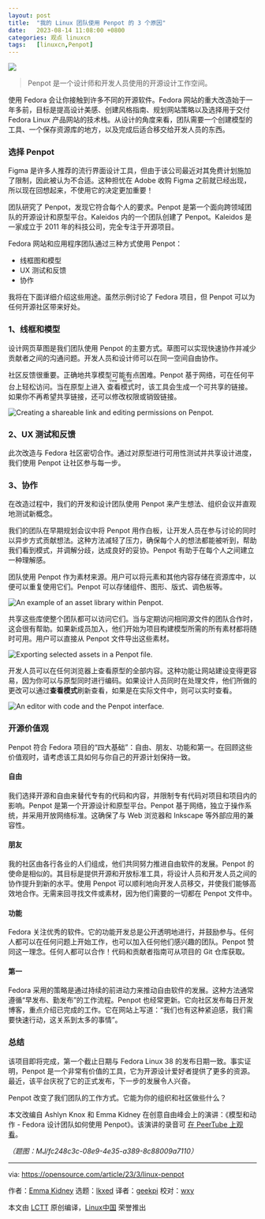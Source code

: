 ```yaml
---
layout: post
title:	"我的 Linux 团队使用 Penpot 的 3 个原因"
date:	2023-08-14 11:08:00 +0800 
categories:	观点 linuxcn 
tags:	[linuxcn,Penpot]
---
```



![](/Asserts/Images/album/202308/14/110746hxia0hp18r1v11vz.jpg)



> 
> Penpot 是一个设计师和开发人员使用的开源设计工作空间。
> 
> 
> 


使用 Fedora 会让你接触到许多不同的开源软件。Fedora 网站的重大改造始于一年多前，目标是提高设计美感、创建风格指南、规划网站策略以及选择用于交付 Fedora Linux 产品网站的技术栈。从设计的角度来看，团队需要一个创建模型的工具、一个保存资源库的地方，以及完成后适合移交给开发人员的东西。


### 选择 Penpot


Figma 是许多人推荐的流行界面设计工具，但由于该公司最近对其免费计划施加了限制，因此被认为不合适。这种担忧在 Adobe 收购 Figma 之前就已经出现，所以现在回想起来，不使用它的决定更加重要！


团队研究了 Penpot，发现它符合每个人的要求。Penpot 是第一个面向跨领域团队的开源设计和原型平台。Kaleidos 内的一个团队创建了 Penpot。Kaleidos 是一家成立于 2011 年的科技公司，完全专注于开源项目。


Fedora 网站和应用程序团队通过三种方式使用 Penpot：


* 线框图和模型
* UX 测试和反馈
* 协作


我将在下面详细介绍这些用途。虽然示例讨论了 Fedora 项目，但 Penpot 可以为任何开源社区带来好处。


### 1、线框和模型


设计网页草图是我们团队使用 Penpot 的主要方式。草图可以实现快速协作并减少贡献者之间的沟通问题。开发人员和设计师可以在同一空间自由协作。


社区反馈很重要。正确地共享模型可能有点困难。Penpot 基于网络，可在任何平台上轻松访问。当在原型上进入 <ruby> 查看模式 <rt>  View Mode </rt></ruby> 时，该工具会生成一个可共享的链接。如果你不再希望共享链接，还可以修改权限或销毁链接。


![Creating a shareable link and editing permissions on Penpot.](/Asserts/Images/album/202308/14/110938egdktrob9tojyusq.jpg)


### 2、UX 测试和反馈


此次改造与 Fedora 社区密切合作。通过对原型进行可用性测试并共享设计进度，我们使用 Penpot 让社区参与每一步。


### 3、协作


在改造过程中，我们的开发和设计团队使用 Penpot 来产生想法、组织会议并直观地测试新概念。


我们的团队在早期规划会议中将 Penpot 用作白板，让开发人员在参与讨论的同时以异步方式贡献想法。这种方法减轻了压力，确保每个人的想法都能被听到，帮助我们看到模式，并调解分歧，达成良好的妥协。Penpot 有助于在每个人之间建立一种理解感。


团队使用 Penpot 作为素材来源。用户可以将元素和其他内容存储在资源库中，以便可以重复使用它们。Penpot 可以存储组件、图形、版式、调色板等。


![An example of an asset library within Penpot.](/Asserts/Images/album/202308/14/110946u681ws8u2pwz11pj.jpg)


共享这些库使整个团队都可以访问它们。当与定期访问相同源文件的团队合作时，这会很有帮助。如果新成员加入，他们开始为项目构建模型所需的所有素材都将随时可用。用户可以直接从 Penpot 文件导出这些素材。


![Exporting selected assets in a Penpot file.](/Asserts/Images/album/202308/14/110955iaeqc0ccmbpqcvbq.jpg)


开发人员可以在任何浏览器上查看原型的全部内容。这种功能让网站建设变得更容易，因为你可以与原型同时进行编码。如果设计人员同时在处理文件，他们所做的更改可以通过**查看模式**刷新查看，如果是在实际文件中，则可以实时查看。


![An editor with code and the Penpot interface.](/Asserts/Images/album/202308/14/111007w9gf9z977c797q83.jpg)


### 开源价值观


Penpot 符合 Fedora 项目的“四大基础”：自由、朋友、功能和第一。在回顾这些价值观时，请考虑该工具如何与你自己的开源计划保持一致。


#### 自由


我们选择开源和自由来替代专有的代码和内容，并限制专有代码对项目和项目内的影响。Penpot 是第一个开源设计和原型平台。Penpot 基于网络，独立于操作系统，并采用开放网络标准。这确保了与 Web 浏览器和 Inkscape 等外部应用的兼容性。


#### 朋友


我的社区由各行各业的人们组成，他们共同努力推进自由软件的发展。Penpot 的使命是相似的。其目标是提供开源和开放标准工具，将设计人员和开发人员之间的协作提升到新的水平。使用 Penpot 可以顺利地向开发人员移交，并使我们能够高效地合作。无需来回寻找文件或素材，因为他们需要的一切都在 Penpot 文件中。


#### 功能


Fedora 关注优秀的软件。它的功能开发总是公开透明地进行，并鼓励参与。任何人都可以在任何问题上开始工作，也可以加入任何他们感兴趣的团队。Penpot 赞同这一理念。任何人都可以合作！代码和贡献者指南可从项目的 Git 仓库获取。


#### 第一


Fedora 采用的策略是通过持续的前进动力来推动自由软件的发展。这种方法通常遵循“早发布、勤发布”的工作流程。Penpot 也经常更新。它向社区发布每日开发博客，重点介绍已完成的工作。它在网站上写道：“我们也有这种紧迫感，我们需要快速行动，这关系到太多的事情”。


### 总结


该项目即将完成，第一个截止日期与 Fedora Linux 38 的发布日期一致。事实证明，Penpot 是一个非常有价值的工具，它为开源设计爱好者提供了更多的资源。最近，该平台庆祝了它的正式发布，下一步的发展令人兴奋。


Penpot 改变了我们团队的工作方式。它能为你的组织和社区做些什么？


本文改编自 Ashlyn Knox 和 Emma Kidney 在创意自由峰会上的演讲：《模型和动作 - Fedora 设计团队如何使用 Penpot》。该演讲的录音可 [在 PeerTube 上观看](https://peertube.linuxrocks.online/w/5H22PH66kYwiTKcKR1p2kJ)。


*（题图：MJ/fc248c3c-08e9-4e35-a389-8c88009a7110）*




---


via: <https://opensource.com/article/23/3/linux-penpot>


作者：[Emma Kidney](https://opensource.com/users/ekidney) 选题：[lkxed](https://github.com/lkxed/) 译者：[geekpi](https://github.com/geekpi) 校对：[wxy](https://github.com/wxy)


本文由 [LCTT](https://github.com/LCTT/TranslateProject) 原创编译，[Linux中国](https://linux.cn/) 荣誉推出
